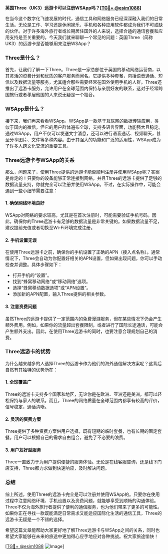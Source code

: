 **英国Three（UK3）远游卡可以注册WSApp吗？[[TG💪+ @esim1088](https://t.me/s/esim1088)]**

在当今这个数字化飞速发展的时代，通信工具和网络服务已经深深融入我们的日常生活。无论是工作、学习还是休闲娱乐，手机和各种应用软件都成为我们不可或缺的伙伴。对于许多海外旅行者或长期居住国外的人来说，选择合适的通讯套餐和应用支持是至关重要的。今天我们就来聊聊一个常见的问题：英国Three（简称UK3）的远游卡是否能够用来注册WSApp？

### Three是什么？

首先，让我们了解一下Three。Three是一家总部位于英国的移动网络运营商，以其灵活的资费计划和优质的客户服务而闻名。它提供多种套餐，包括语音通话、短信以及数据流量等服务，尤其适合那些需要经常在国外使用手机的人群。Three还推出了远游卡服务，允许用户在全球范围内保持与亲朋好友的联系，这对于经常跨国旅行或者移居他国的人来说无疑是一个福音。

### WSApp是什么？

接下来，我们再来看看WSApp。WSApp是一款基于互联网的数据传输应用，类似于国内的微信，但它的用户群体遍布全球，支持多语言界面，功能强大且稳定。通过WSApp，用户不仅可以发送文字消息，还可以进行语音通话、视频聊天，甚至分享图片、文件等多种内容。由于其强大的功能和广泛的适用性，WSApp成为了许多人跨文化交流的重要工具。

### Three远游卡与WSApp的关系

那么，问题来了，使用Three提供的远游卡能否顺利注册并使用WSApp呢？答案是肯定的！只要你的设备能够正常连接到网络，并且Three的远游卡提供了足够的数据流量支持，你就完全可以注册并使用WSApp。不过，在实际操作中，可能会遇到一些小细节需要注意：

#### 1. 确保网络环境良好
WSApp对网络的要求较高，尤其是在首次注册时，可能需要验证手机号码。因此，确保你的Three远游卡有足够的数据流量是非常关键的。如果数据流量不足，建议提前充值或者切换至Wi-Fi环境完成注册。

#### 2. 手机设置无误
在使用Three远游卡之前，确保你的手机设置了正确的APN（接入点名称）。通常情况下，Three会自动为你配置好相关的APN设置，但如果出现问题，你可以手动检查并调整。具体步骤如下：
- 打开手机的“设置”。
- 找到“蜂窝移动网络”或“移动网络”选项。
- 选择“蜂窝移动数据选项”或“APN设置”。
- 添加新的APN配置，输入Three提供的相关参数。

#### 3. 注意资费问题
虽然Three的远游卡提供了一定范围内的免费漫游服务，但在某些情况下仍会产生额外费用。例如，如果你的流量超出套餐限制，或者进行了国际长途通话，可能会产生额外支出。因此，在使用Three远游卡的同时，也要注意合理规划自己的消费。

### Three远游卡的优势

为什么越来越多的人选择Three的远游卡作为他们的海外通信解决方案呢？这背后自然有其独特的优势所在：

#### 1. 全球覆盖广
Three的远游卡支持多个国家和地区，无论你是在欧洲、亚洲还是美洲，都可以轻松保持与家人的联系。而且，Three的网络质量在全球范围内都享有较高的评价，信号稳定，通话清晰。

#### 2. 灵活的资费方案
Three提供了多种资费方案供用户选择，既有短期的临时套餐，也有长期的固定套餐。用户可以根据自己的需求自由组合，避免了不必要的浪费。

#### 3. 用户友好型服务
Three一直致力于为用户提供便捷的服务体验。无论是在线客服咨询，还是线下门店支持，Three都力求做到快速响应，及时解决问题。

### 总结

综上所述，使用Three的远游卡完全是可以注册并使用WSApp的。只要你在使用过程中注意网络环境、手机设置以及资费问题，就能够享受到顺畅的沟通体验。Three不仅为海外旅行者提供了便利的通信服务，也为他们带来了更多的可能性。如果你正在寻找一款既能满足日常需求又能适应国际化生活的通信工具，Three的远游卡无疑是一个不错的选择。

希望这篇文章能帮助大家更好地了解Three远游卡与WSApp之间的关系，同时也希望大家能够在未来的旅途中更加得心应手地应对各种挑战。祝大家旅途愉快！

[[TG💪+ @esim1088](https://t.me/s/esim1088) ![Image](https://i.postimg.cc/4NQfJmqS/Snipaste-2025-05-13-00-14-12.png)]